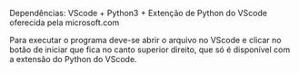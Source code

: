 Dependências: VScode + Python3 + Extenção de Python do VScode oferecida pela microsoft.com

Para executar o programa deve-se abrir o arquivo no VScode e clicar no botão de iniciar que fica no canto superior direito, que só é disponível com a extensão do Python do VScode.

